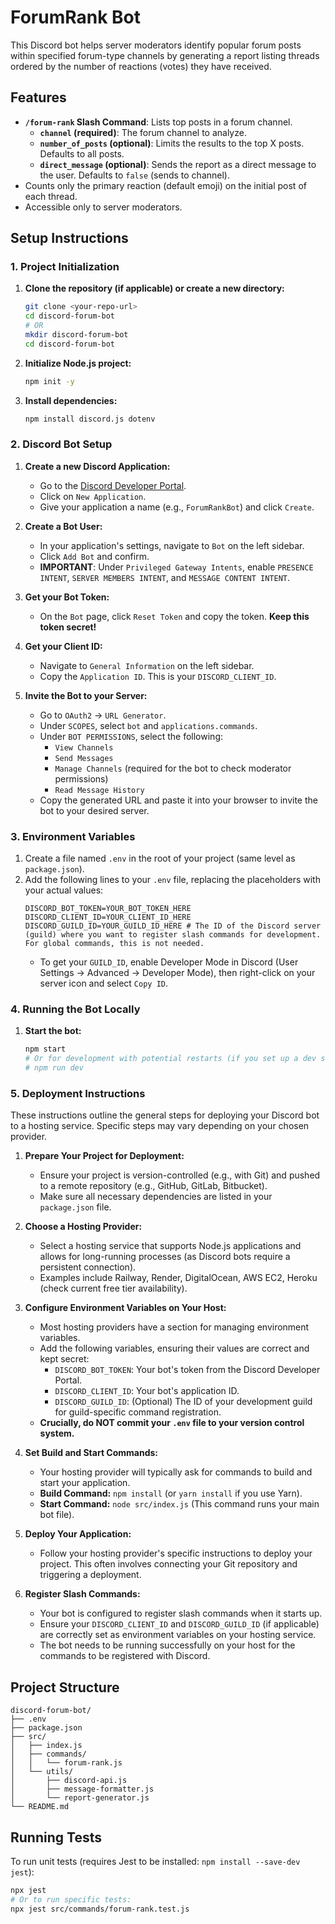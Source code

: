 # ForumRank Bot

This Discord bot helps server moderators identify popular forum posts within specified forum-type channels by generating a report listing threads ordered by the number of reactions (votes) they have received.

## Features

-   **`/forum-rank` Slash Command**: Lists top posts in a forum channel.
    -   **`channel` (required)**: The forum channel to analyze.
    -   **`number_of_posts` (optional)**: Limits the results to the top X posts. Defaults to all posts.
    -   **`direct_message` (optional)**: Sends the report as a direct message to the user. Defaults to `false` (sends to channel).
-   Counts only the primary reaction (default emoji) on the initial post of each thread.
-   Accessible only to server moderators.

## Setup Instructions

### 1. Project Initialization

1.  **Clone the repository (if applicable) or create a new directory:**
    ```bash
    git clone <your-repo-url>
    cd discord-forum-bot
    # OR
    mkdir discord-forum-bot
    cd discord-forum-bot
    ```
2.  **Initialize Node.js project:**
    ```bash
    npm init -y
    ```
3.  **Install dependencies:**
    ```bash
    npm install discord.js dotenv
    ```

### 2. Discord Bot Setup

1.  **Create a new Discord Application:**
    -   Go to the [Discord Developer Portal](https://discord.com/developers/applications).
    -   Click on `New Application`.
    -   Give your application a name (e.g., `ForumRankBot`) and click `Create`.

2.  **Create a Bot User:**
    -   In your application's settings, navigate to `Bot` on the left sidebar.
    -   Click `Add Bot` and confirm.
    -   **IMPORTANT**: Under `Privileged Gateway Intents`, enable `PRESENCE INTENT`, `SERVER MEMBERS INTENT`, and `MESSAGE CONTENT INTENT`.

3.  **Get your Bot Token:**
    -   On the `Bot` page, click `Reset Token` and copy the token. **Keep this token secret!**

4.  **Get your Client ID:**
    -   Navigate to `General Information` on the left sidebar.
    -   Copy the `Application ID`. This is your `DISCORD_CLIENT_ID`.

5.  **Invite the Bot to your Server:**
    -   Go to `OAuth2` -> `URL Generator`.
    -   Under `SCOPES`, select `bot` and `applications.commands`.
    -   Under `BOT PERMISSIONS`, select the following:
        -   `View Channels`
        -   `Send Messages`
        -   `Manage Channels` (required for the bot to check moderator permissions)
        -   `Read Message History`
    -   Copy the generated URL and paste it into your browser to invite the bot to your desired server.

### 3. Environment Variables

1.  Create a file named `.env` in the root of your project (same level as `package.json`).
2.  Add the following lines to your `.env` file, replacing the placeholders with your actual values:
    ```
    DISCORD_BOT_TOKEN=YOUR_BOT_TOKEN_HERE
    DISCORD_CLIENT_ID=YOUR_CLIENT_ID_HERE
    DISCORD_GUILD_ID=YOUR_GUILD_ID_HERE # The ID of the Discord server (guild) where you want to register slash commands for development. For global commands, this is not needed.
    ```
    -   To get your `GUILD_ID`, enable Developer Mode in Discord (User Settings -> Advanced -> Developer Mode), then right-click on your server icon and select `Copy ID`.

### 4. Running the Bot Locally

1.  **Start the bot:**
    ```bash
    npm start
    # Or for development with potential restarts (if you set up a dev script):
    # npm run dev
    ```

### 5. Deployment Instructions

These instructions outline the general steps for deploying your Discord bot to a hosting service. Specific steps may vary depending on your chosen provider.

1.  **Prepare Your Project for Deployment:**
    -   Ensure your project is version-controlled (e.g., with Git) and pushed to a remote repository (e.g., GitHub, GitLab, Bitbucket).
    -   Make sure all necessary dependencies are listed in your `package.json` file.

2.  **Choose a Hosting Provider:**
    -   Select a hosting service that supports Node.js applications and allows for long-running processes (as Discord bots require a persistent connection).
    -   Examples include Railway, Render, DigitalOcean, AWS EC2, Heroku (check current free tier availability).

3.  **Configure Environment Variables on Your Host:**
    -   Most hosting providers have a section for managing environment variables.
    -   Add the following variables, ensuring their values are correct and kept secret:
        -   `DISCORD_BOT_TOKEN`: Your bot's token from the Discord Developer Portal.
        -   `DISCORD_CLIENT_ID`: Your bot's application ID.
        -   `DISCORD_GUILD_ID`: (Optional) The ID of your development guild for guild-specific command registration.
    -   **Crucially, do NOT commit your `.env` file to your version control system.**

4.  **Set Build and Start Commands:**
    -   Your hosting provider will typically ask for commands to build and start your application.
    -   **Build Command:** `npm install` (or `yarn install` if you use Yarn).
    -   **Start Command:** `node src/index.js` (This command runs your main bot file).

5.  **Deploy Your Application:**
    -   Follow your hosting provider's specific instructions to deploy your project. This often involves connecting your Git repository and triggering a deployment.

6.  **Register Slash Commands:**
    -   Your bot is configured to register slash commands when it starts up.
    -   Ensure your `DISCORD_CLIENT_ID` and `DISCORD_GUILD_ID` (if applicable) are correctly set as environment variables on your hosting service.
    -   The bot needs to be running successfully on your host for the commands to be registered with Discord.

## Project Structure

```
discord-forum-bot/
├── .env
├── package.json
├── src/
│   ├── index.js
│   ├── commands/
│   │   └── forum-rank.js
│   └── utils/
│       ├── discord-api.js
│       ├── message-formatter.js
│       └── report-generator.js
└── README.md
```

## Running Tests

To run unit tests (requires Jest to be installed: `npm install --save-dev jest`):

```bash
npx jest
# Or to run specific tests:
npx jest src/commands/forum-rank.test.js
```
